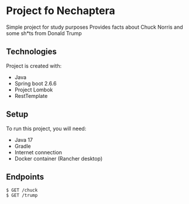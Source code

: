 # Project fo Nechaptera
Simple project for study purposes
Provides facts about Chuck Norris and some sh*ts from Donald Trump

## Technologies
Project is created with:

* Java
* Spring boot 2.6.6
* Project Lombok
* RestTemplate

## Setup
To run this project, you will need:

* Java 17
* Gradle
* Internet connection
* Docker container (Rancher desktop)

## Endpoints
```
$ GET /chuck
$ GET /trump
```
